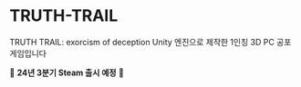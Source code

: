 # TRUTH-TRAIL
TRUTH TRAIL: exorcism of deception
Unity 엔진으로 제작한 1인칭 3D PC 공포게임입니다

👻 **24년 3분기 Steam 출시 예정** 👻
